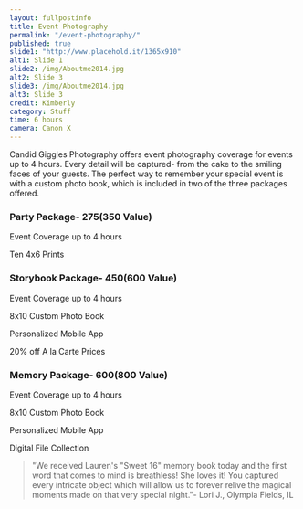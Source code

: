 ```yaml
---
layout: fullpostinfo
title: Event Photography
permalink: "/event-photography/"
published: true
slide1: "http://www.placehold.it/1365x910"
alt1: Slide 1
slide2: /img/Aboutme2014.jpg
alt2: Slide 3
slide3: /img/Aboutme2014.jpg
alt3: Slide 3
credit: Kimberly
category: Stuff
time: 6 hours
camera: Canon X
---
```


Candid Giggles Photography offers event photography coverage for events up to 4 hours. Every detail will be captured- from the cake to the smiling faces of your guests. The perfect way to remember your special event is with a custom photo book, which is included in two of the three packages offered. 

### Party Package- $275 ($350 Value)

Event Coverage up to 4 hours

Ten 4x6 Prints

### Storybook Package- $450 ($600 Value)

Event Coverage up to 4 hours

8x10 Custom Photo Book

Personalized Mobile App 

20% off A la Carte Prices

### Memory Package- $600 ($800 Value)

Event Coverage up to 4 hours

8x10 Custom Photo Book

Personalized Mobile App 

Digital File Collection</center>

> "We received Lauren's "Sweet 16" memory book today and the first word that comes to mind is breathless! She loves it! You captured every intricate object which will allow us to forever relive the magical moments made on that very special night."- Lori J., Olympia Fields, IL 



